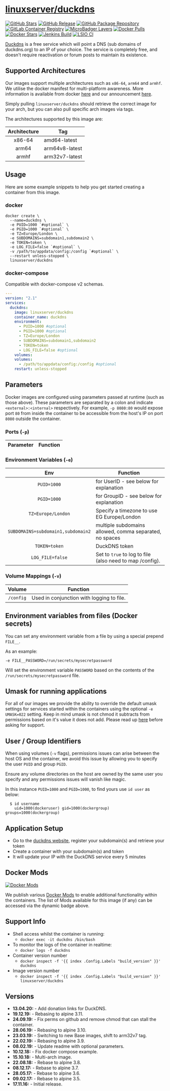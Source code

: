 # [linuxserver/duckdns](https://github.com/linuxserver/docker-duckdns)

[![GitHub Stars](https://img.shields.io/github/stars/linuxserver/docker-duckdns.svg?color=94398d&labelColor=555555&logoColor=ffffff&style=for-the-badge&logo=github)](https://github.com/linuxserver/docker-duckdns)
[![GitHub Release](https://img.shields.io/github/release/linuxserver/docker-duckdns.svg?color=94398d&labelColor=555555&logoColor=ffffff&style=for-the-badge&logo=github)](https://github.com/linuxserver/docker-duckdns/releases)
[![GitHub Package Repository](https://img.shields.io/static/v1.svg?color=94398d&labelColor=555555&logoColor=ffffff&style=for-the-badge&label=linuxserver.io&message=GitHub%20Package&logo=github)](https://github.com/linuxserver/docker-duckdns/packages)
[![GitLab Container Registry](https://img.shields.io/static/v1.svg?color=94398d&labelColor=555555&logoColor=ffffff&style=for-the-badge&label=linuxserver.io&message=GitLab%20Registry&logo=gitlab)](https://gitlab.com/Linuxserver.io/docker-duckdns/container_registry)
[![MicroBadger Layers](https://img.shields.io/microbadger/layers/linuxserver/duckdns.svg?color=94398d&labelColor=555555&logoColor=ffffff&style=for-the-badge)](https://microbadger.com/images/linuxserver/duckdns "Get your own version badge on microbadger.com")
[![Docker Pulls](https://img.shields.io/docker/pulls/linuxserver/duckdns.svg?color=94398d&labelColor=555555&logoColor=ffffff&style=for-the-badge&label=pulls&logo=docker)](https://hub.docker.com/r/linuxserver/duckdns)
[![Docker Stars](https://img.shields.io/docker/stars/linuxserver/duckdns.svg?color=94398d&labelColor=555555&logoColor=ffffff&style=for-the-badge&label=stars&logo=docker)](https://hub.docker.com/r/linuxserver/duckdns)
[![Jenkins Build](https://img.shields.io/jenkins/build?labelColor=555555&logoColor=ffffff&style=for-the-badge&jobUrl=https%3A%2F%2Fci.linuxserver.io%2Fjob%2FDocker-Pipeline-Builders%2Fjob%2Fdocker-duckdns%2Fjob%2Fmaster%2F&logo=jenkins)](https://ci.linuxserver.io/job/Docker-Pipeline-Builders/job/docker-duckdns/job/master/)
[![LSIO CI](https://img.shields.io/badge/dynamic/yaml?color=94398d&labelColor=555555&logoColor=ffffff&style=for-the-badge&label=CI&query=CI&url=https%3A%2F%2Flsio-ci.ams3.digitaloceanspaces.com%2Flspipepr%2Fduckdns%2Flatest%2Fci-status.yml)](https://lsio-ci.ams3.digitaloceanspaces.com/linuxserver/duckdns/latest/index.html)

[Duckdns](https://duckdns.org/) is a free service which will point a DNS (sub domains of duckdns.org) to an IP of your choice. The service is completely free, and doesn't require reactivation or forum posts to maintain its existence.

## Supported Architectures

Our images support multiple architectures such as `x86-64`, `arm64` and `armhf`. We utilise the docker manifest for multi-platform awareness. More information is available from docker [here](https://github.com/docker/distribution/blob/master/docs/spec/manifest-v2-2.md#manifest-list) and our announcement [here](https://blog.linuxserver.io/2019/02/21/the-lsio-pipeline-project/).

Simply pulling `linuxserver/duckdns` should retrieve the correct image for your arch, but you can also pull specific arch images via tags.

The architectures supported by this image are:

| Architecture | Tag |
| :----: | --- |
| x86-64 | amd64-latest |
| arm64 | arm64v8-latest |
| armhf | arm32v7-latest |


## Usage

Here are some example snippets to help you get started creating a container from this image.

### docker

```
docker create \
  --name=duckdns \
  -e PUID=1000 `#optional` \
  -e PGID=1000 `#optional` \
  -e TZ=Europe/London \
  -e SUBDOMAINS=subdomain1,subdomain2 \
  -e TOKEN=token \
  -e LOG_FILE=false `#optional` \
  -v /path/to/appdata/config:/config `#optional` \
  --restart unless-stopped \
  linuxserver/duckdns
```


### docker-compose

Compatible with docker-compose v2 schemas.

```yaml
---
version: "2.1"
services:
  duckdns:
    image: linuxserver/duckdns
    container_name: duckdns
    environment:
      - PUID=1000 #optional
      - PGID=1000 #optional
      - TZ=Europe/London
      - SUBDOMAINS=subdomain1,subdomain2
      - TOKEN=token
      - LOG_FILE=false #optional
    volumes:
    volumes:
      - /path/to/appdata/config:/config #optional
    restart: unless-stopped
```

## Parameters

Docker images are configured using parameters passed at runtime (such as those above). These parameters are separated by a colon and indicate `<external>:<internal>` respectively. For example, `-p 8080:80` would expose port `80` from inside the container to be accessible from the host's IP on port `8080` outside the container.

### Ports (`-p`)

| Parameter | Function |
| :----: | --- |


### Environment Variables (`-e`)

| Env | Function |
| :----: | --- |
| `PUID=1000` | for UserID - see below for explanation |
| `PGID=1000` | for GroupID - see below for explanation |
| `TZ=Europe/London` | Specify a timezone to use EG Europe/London |
| `SUBDOMAINS=subdomain1,subdomain2` | multiple subdomains allowed, comma separated, no spaces |
| `TOKEN=token` | DuckDNS token |
| `LOG_FILE=false` | Set to `true` to log to file (also need to map /config). |

### Volume Mappings (`-v`)

| Volume | Function |
| :----: | --- |
| `/config` | Used in conjunction with logging to file. |



## Environment variables from files (Docker secrets)

You can set any environment variable from a file by using a special prepend `FILE__`.

As an example:

```
-e FILE__PASSWORD=/run/secrets/mysecretpassword
```

Will set the environment variable `PASSWORD` based on the contents of the `/run/secrets/mysecretpassword` file.

## Umask for running applications

For all of our images we provide the ability to override the default umask settings for services started within the containers using the optional `-e UMASK=022` setting.
Keep in mind umask is not chmod it subtracts from permissions based on it's value it does not add. Please read up [here](https://en.wikipedia.org/wiki/Umask) before asking for support.


## User / Group Identifiers

When using volumes (`-v` flags), permissions issues can arise between the host OS and the container, we avoid this issue by allowing you to specify the user `PUID` and group `PGID`.

Ensure any volume directories on the host are owned by the same user you specify and any permissions issues will vanish like magic.

In this instance `PUID=1000` and `PGID=1000`, to find yours use `id user` as below:

```
  $ id username
    uid=1000(dockeruser) gid=1000(dockergroup) groups=1000(dockergroup)
```

## Application Setup

- Go to the [duckdns website](https://duckdns.org/), register your subdomain(s) and retrieve your token
- Create a container with your subdomain(s) and token
- It will update your IP with the DuckDNS service every 5 minutes


## Docker Mods
[![Docker Mods](https://img.shields.io/badge/dynamic/yaml?color=94398d&labelColor=555555&logoColor=ffffff&style=for-the-badge&label=mods&query=%24.mods%5B%27duckdns%27%5D.mod_count&url=https%3A%2F%2Fraw.githubusercontent.com%2Flinuxserver%2Fdocker-mods%2Fmaster%2Fmod-list.yml)](https://mods.linuxserver.io/?mod=duckdns "view available mods for this container.")

We publish various [Docker Mods](https://github.com/linuxserver/docker-mods) to enable additional functionality within the containers. The list of Mods available for this image (if any) can be accessed via the dynamic badge above.


## Support Info

* Shell access whilst the container is running:
  * `docker exec -it duckdns /bin/bash`
* To monitor the logs of the container in realtime:
  * `docker logs -f duckdns`
* Container version number
  * `docker inspect -f '{{ index .Config.Labels "build_version" }}' duckdns`
* Image version number
  * `docker inspect -f '{{ index .Config.Labels "build_version" }}' linuxserver/duckdns`

## Versions

* **13.04.20:** - Add donation links for DuckDNS.
* **19.12.19:** - Rebasing to alpine 3.11.
* **24.09.19:** - Fix perms on github and remove chmod that can stall the container.
* **28.06.19:** - Rebasing to alpine 3.10.
* **23.03.19:** - Switching to new Base images, shift to arm32v7 tag.
* **22.02.19:** - Rebasing to alpine 3.9.
* **08.02.19:** - Update readme with optional parameters.
* **10.12.18:** - Fix docker compose example.
* **15.10.18:** - Multi-arch image.
* **22.08.18:** - Rebase to alpine 3.8.
* **08.12.17:** - Rebase to alpine 3.7.
* **28.05.17:** - Rebase to alpine 3.6.
* **09.02.17:** - Rebase to alpine 3.5.
* **17.11.16:** - Initial release.

